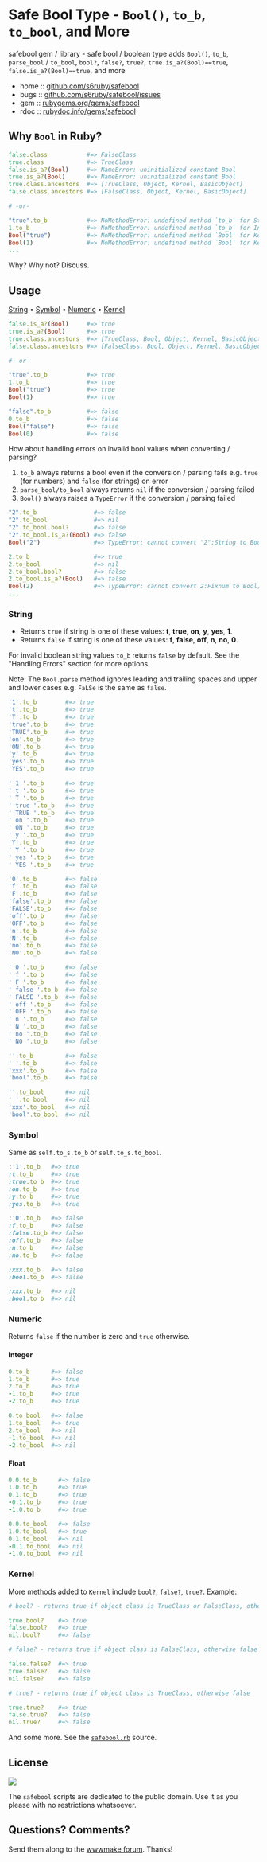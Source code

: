 
# Safe Bool Type - `Bool()`, `to_b`, `to_bool`, and More


safebool gem / library - safe bool / boolean type adds `Bool()`, `to_b`, `parse_bool` / `to_bool`, `bool?`, `false?`, `true?`, `true.is_a?(Bool)==true`, `false.is_a?(Bool)==true`, and more


* home  :: [github.com/s6ruby/safebool](https://github.com/s6ruby/safebool)
* bugs  :: [github.com/s6ruby/safebool/issues](https://github.com/s6ruby/safebool/issues)
* gem   :: [rubygems.org/gems/safebool](https://rubygems.org/gems/safebool)
* rdoc  :: [rubydoc.info/gems/safebool](http://rubydoc.info/gems/safebool)



## Why `Bool` in Ruby?


``` ruby
false.class           #=> FalseClass
true.class            #=> TrueClass
false.is_a?(Bool)     #=> NameError: uninitialized constant Bool
true.is_a?(Bool)      #=> NameError: uninitialized constant Bool
true.class.ancestors  #=> [TrueClass, Object, Kernel, BasicObject]
false.class.ancestors #=> [FalseClass, Object, Kernel, BasicObject]

# -or-

"true".to_b           #=> NoMethodError: undefined method `to_b' for String
1.to_b                #=> NoMethodError: undefined method `to_b' for Integer
Bool("true")          #=> NoMethodError: undefined method `Bool' for Kernel
Bool(1)               #=> NoMethodError: undefined method `Bool' for Kernel
...
```

Why? Why not? Discuss.



## Usage

[String](#string)  •
[Symbol](#symbol)   •
[Numeric](#numberic)   •
[Kernel](#kernel)



``` ruby
false.is_a?(Bool)     #=> true
true.is_a?(Bool)      #=> true
true.class.ancestors  #=> [TrueClass, Bool, Object, Kernel, BasicObject]
false.class.ancestors #=> [FalseClass, Bool, Object, Kernel, BasicObject]

# -or-

"true".to_b           #=> true
1.to_b                #=> true
Bool("true")          #=> true
Bool(1)               #=> true

"false".to_b          #=> false
0.to_b                #=> false
Bool("false")         #=> false
Bool(0)               #=> false
```

How about handling errors on invalid bool values when converting / parsing?

1. `to_b` always returns a bool even if the conversion / parsing fails e.g. `true` (for numbers) and `false` (for strings) on error
2. `parse_bool/to_bool` always returns `nil` if the conversion / parsing failed
3. `Bool()` always raises a `TypeError` if the conversion / parsing failed


``` ruby
"2".to_b                #=> false
"2".to_bool             #=> nil
"2".to_bool.bool?       #=> false
"2".to_bool.is_a?(Bool) #=> false
Bool("2")               #=> TypeError: cannot convert "2":String to Bool; method parse_bool/to_bool expected

2.to_b                  #=> true
2.to_bool               #=> nil
2.to_bool.bool?         #=> false
2.to_bool.is_a?(Bool)   #=> false
Bool(2)                 #=> TypeError: cannot convert 2:Fixnum to Bool; method parse_bool/to_bool expected
...
```

### String

- Returns `true` if string is one of these values: **t**, **true**, **on**, **y**, **yes**, **1**.
- Returns `false` if string is one of these values: **f**, **false**, **off**, **n**, **no**, **0**.

For invalid boolean string values `to_b` returns `false` by default.
See the "Handling Errors" section for more options.

Note: The `Bool.parse` method ignores leading and trailing spaces and upper and lower cases e.g. ` FaLSe ` is the same as `false`.

```ruby
'1'.to_b        #=> true
't'.to_b        #=> true
'T'.to_b        #=> true
'true'.to_b     #=> true
'TRUE'.to_b     #=> true
'on'.to_b       #=> true
'ON'.to_b       #=> true
'y'.to_b        #=> true
'yes'.to_b      #=> true
'YES'.to_b      #=> true

' 1 '.to_b      #=> true
' t '.to_b      #=> true
' T '.to_b      #=> true
' true '.to_b   #=> true
' TRUE '.to_b   #=> true
' on '.to_b     #=> true
' ON '.to_b     #=> true
' y '.to_b      #=> true
'Y'.to_b        #=> true
' Y '.to_b      #=> true
' yes '.to_b    #=> true
' YES '.to_b    #=> true

'0'.to_b        #=> false
'f'.to_b        #=> false
'F'.to_b        #=> false
'false'.to_b    #=> false
'FALSE'.to_b    #=> false
'off'.to_b      #=> false
'OFF'.to_b      #=> false
'n'.to_b        #=> false
'N'.to_b        #=> false
'no'.to_b       #=> false
'NO'.to_b       #=> false

' 0 '.to_b      #=> false
' f '.to_b      #=> false
' F '.to_b      #=> false
' false '.to_b  #=> false
' FALSE '.to_b  #=> false
' off '.to_b    #=> false
' OFF '.to_b    #=> false
' n '.to_b      #=> false
' N '.to_b      #=> false
' no '.to_b     #=> false
' NO '.to_b     #=> false

''.to_b         #=> false
' '.to_b        #=> false
'xxx'.to_b      #=> false
'bool'.to_b     #=> false

''.to_bool      #=> nil
' '.to_bool     #=> nil
'xxx'.to_bool   #=> nil
'bool'.to_bool  #=> nil
```

### Symbol

Same as `self.to_s.to_b` or `self.to_s.to_bool`.

``` ruby
:'1'.to_b   #=> true
:t.to_b     #=> true
:true.to_b  #=> true
:on.to_b    #=> true
:y.to_b     #=> true
:yes.to_b   #=> true

:'0'.to_b   #=> false
:f.to_b     #=> false
:false.to_b #=> false
:off.to_b   #=> false
:n.to_b     #=> false
:no.to_b    #=> false

:xxx.to_b   #=> false
:bool.to_b  #=> false

:xxx.to_b   #=> nil
:bool.to_b  #=> nil
```




### Numeric

Returns `false` if the number is zero and `true` otherwise.

#### Integer

```ruby
0.to_b      #=> false
1.to_b      #=> true
2.to_b      #=> true
-1.to_b     #=> true
-2.to_b     #=> true

0.to_bool   #=> false
1.to_bool   #=> true
2.to_bool   #=> nil
-1.to_bool  #=> nil
-2.to_bool  #=> nil
```

#### Float

``` ruby
0.0.to_b      #=> false
1.0.to_b      #=> true
0.1.to_b      #=> true
-0.1.to_b     #=> true
-1.0.to_b     #=> true

0.0.to_bool   #=> false
1.0.to_bool   #=> true
0.1.to_bool   #=> nil
-0.1.to_bool  #=> nil
-1.0.to_bool  #=> nil
```



### Kernel

More methods added to `Kernel` include `bool?`, `false?`, `true?`.
Example:


``` ruby
# bool? - returns true if object class is TrueClass or FalseClass, otherwise false

true.bool?    #=> true
false.bool?   #=> true
nil.bool?     #=> false

# false? - returns true if object class is FalseClass, otherwise false

false.false?  #=> true
true.false?   #=> false
nil.false?    #=> false

# true? - returns true if object class is TrueClass, otherwise false

true.true?    #=> true
false.true?   #=> false
nil.true?     #=> false
```

And some more.
See the [`safebool.rb`](https://github.com/s6ruby/safebool/blob/master/lib/safebool.rb) source.




## License

![](https://publicdomainworks.github.io/buttons/zero88x31.png)

The `safebool` scripts are dedicated to the public domain.
Use it as you please with no restrictions whatsoever.


## Questions? Comments?

Send them along to the [wwwmake forum](http://groups.google.com/group/wwwmake).
Thanks!
